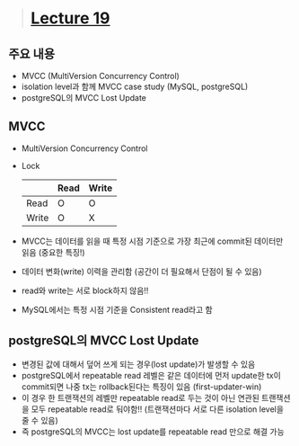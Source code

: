 > # [Lecture 19](https://www.youtube.com/watch?v=wiVvVanI3p4&list=PLcXyemr8ZeoREWGhhZi5FZs6cvymjIBVe&index=19)

## 주요 내용

- MVCC (MultiVersion Concurrency Control)
- isolation level과 함께 MVCC case study (MySQL, postgreSQL)
- postgreSQL의 MVCC Lost Update

## MVCC

- MultiVersion Concurrency Control
- Lock
    
    
    |  | Read | Write |
    | --- | --- | --- |
    | Read | O | O |
    | Write | O | X |
- MVCC는 데이터를 읽을 때 특정 시점 기준으로 가장 최근에 commit된 데이터만 읽음 (중요한 특징!)
- 데이터 변화(write) 이력을 관리함 (공간이 더 필요해서 단점이 될 수 있음)
- read와 write는 서로 block하지 않음!!
- MySQL에서는 특정 시점 기준을 Consistent read라고 함

## postgreSQL의 MVCC Lost Update

- 변경된 값에 대해서 덮어 쓰게 되는 경우(lost update)가 발생할 수 있음
- postgreSQL에서 repeatable read 레벨은 같은 데이터에 먼저 update한 tx이 commit되면 나중 tx는 rollback된다는 특징이 있음 (first-updater-win)
- 이 경우 한 트랜잭션의 레벨만 repeatable read로 두는 것이 아닌 연관된 트랜잭션을 모두 repeatable read로 둬야함!! (트랜잭션마다 서로 다른 isolation level을 줄 수 있음)
- 즉 postgreSQL의 MVCC는 lost update를 repeatable read 만으로 해결 가능
